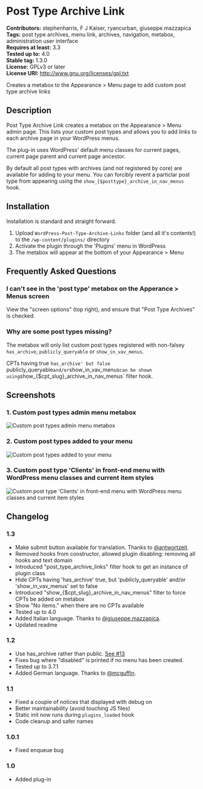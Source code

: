 # Post Type Archive Link #
**Contributors:** stephenharris, F J Kaiser, ryancurban, giuseppe.mazzapica  
**Tags:** post type archives, menu link, archives, navigation, metabox, administration user interface  
**Requires at least:** 3.3  
**Tested up to:** 4.0  
**Stable tag:** 1.3.0  
**License:** GPLv3 or later  
**License URI:** http://www.gnu.org/licenses/gpl.txt  

Creates a metabox to the Appearance > Menu page to add custom post type archive links

## Description ##

Post Type Archive Link creates a metabox on the Appearance > Menu admin page. 
This lists your custom post types and allows you to add links to each archive page in your WordPress menus.

The plug-in uses WordPress' default menu classes for current pages, current page parent and current page ancestor.
 
By default all post types with archives (and not registered by core) are available for adding to your menu. 
You can forcibly revent a particlar post type from appearing using the `show_{$posttype}_archive_in_nav_menus` hook.


## Installation ##

Installation is standard and straight forward.

1. Upload `WordPress-Post-Type-Archive-Links` folder (and all it's contents!) to the `/wp-content/plugins/` directory
1. Activate the plugin through the 'Plugins' menu in WordPress
1. The metabox will appear at the bottom of your Appearance > Menu


## Frequently Asked Questions ##

### I can't see in the 'post type' metabox on the Apperance > Menus screen ###

View the "screen options" (top right), and ensure that "Post Type Archives" is checked.


### Why are some post types missing? ###

The metabox will only list custom post types registered with non-falsey `has_archive`, `publicly_queryable` or `show_in_vav_menus`.

CPTs having true `has_archive' but false `publicly_queryable` and/or `show_in_vav_menus` can be shown using `show_{$cpt_slug}_archive_in_nav_menus` filter hook.


## Screenshots ##

### 1. Custom post types admin menu metabox ###
![Custom post types admin menu metabox](http://s.w.org/plugins/post-type-archive-links/screenshot-1.png)

### 2. Custom post types added to your menu ###
![Custom post types added to your menu](http://s.w.org/plugins/post-type-archive-links/screenshot-2.png)

### 3. Custom post type 'Clients' in front-end menu with WordPress menu classes and current item styles ###
![Custom post type 'Clients' in front-end menu with WordPress menu classes and current item styles](http://s.w.org/plugins/post-type-archive-links/screenshot-3.png)



## Changelog ##

### 1.3 ###
* Make submit button available for translation. Thanks to [@antwortzeit](https://github.com/antwortzeit).
* Removed hooks from constructor, allowed plugin disabling: removing all hooks and text domain
* Introduced "post_type_archive_links" filter hook to get an instance of plugin class
* Hide CPTs having 'has_archive' true, but 'publicly_queryable' and/or 'show_in_vav_menus' set to false
* Introduced "show_{$cpt_slug}_archive_in_nav_menus" filter to force CPTs be added on metabox
* Show "No items." when there are no CPTs available
* Tested up to 4.0
* Added Italian language. Thanks to [@giuseppe.mazzapica](http://gm.zoomlab.it).
* Updated readme

### 1.2 ###
* Use has_archive rather than public. [See #13](https://github.com/stephenharris/WordPress-Post-Type-Archive-Links/issues/13)
* Fixes bug where "disabled" is printed if no menu has been created.
* Tested up to 3.7.1
* Added German language. Thanks to [@mcguffin](https://github.com/mcguffin).

### 1.1 ###
* Fixed a couple of notices that displayed with debug on
* Better maintainability (avoid touching JS files)
* Static init now runs during <code>plugins_loaded</code> hook
* Code cleanup and safer names

### 1.0.1 ###
* Fixed enqueue bug

### 1.0 ###
* Added plug-in
